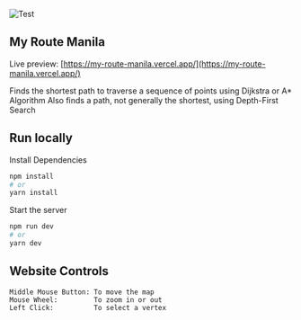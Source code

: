![Test](https://i.imgur.com/v41E6St.png)

## My Route Manila
Live preview: [https://my-route-manila.vercel.app/](https://my-route-manila.vercel.app/)

Finds the shortest path to traverse a sequence of points using Dijkstra or A* Algorithm
Also finds a path, not generally the shortest, using Depth-First Search

## Run locally
Install Dependencies
```bash
npm install
# or
yarn install
```

Start the server
```bash
npm run dev
# or
yarn dev
```

## Website Controls
```
Middle Mouse Button: To move the map
Mouse Wheel:         To zoom in or out
Left Click:          To select a vertex
```

